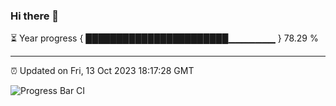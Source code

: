 ### Hi there 👋

⏳ Year progress { ███████████████████████▁▁▁▁▁▁▁ } 78.29 %

---

⏰ Updated on Fri, 13 Oct 2023 18:17:28 GMT

![Progress Bar CI](https://github.com/liununu/liununu/workflows/Progress%20Bar%20CI/badge.svg)
